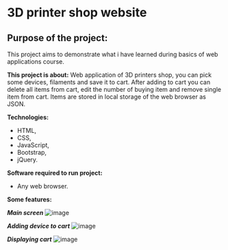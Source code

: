 # 3D printer shop website
## Purpose of the project:
This project aims to demonstrate what i have learned during basics of web applications course.

**This project is about:** Web application of 3D printers shop, you can pick some devices, filaments and save it to cart.
After adding to cart you can delete all items from cart, edit the number of buying item and remove single item from cart.
Items are stored in local storage of the web browser as JSON.

**Technologies:**
- HTML,
- CSS,
- JavaScript,
- Bootstrap,
- jQuery.

**Software required to run project:**
- Any web browser.

**Some features:**

***Main screen***
![image](https://user-images.githubusercontent.com/64408066/165359157-856073ff-943f-4848-acf6-9c4274656e6a.png)

***Adding device to cart***
![image](https://user-images.githubusercontent.com/64408066/165359265-05c32625-14ad-4252-85ee-0fcb1f69e9f7.png)

***Displaying cart***
![image](https://user-images.githubusercontent.com/64408066/165359325-0be8bab9-9feb-4124-8ea2-b3aba2d6b07a.png)
